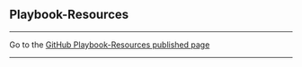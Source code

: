 ## Playbook-Resources


<hr>

Go to the [GitHub Playbook-Resources published page](https://akingkci.github.io/Playbook-Resources/)

<hr>

